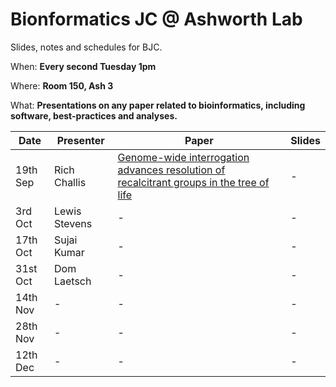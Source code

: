 # Bionformatics JC @ Ashworth Lab
Slides, notes and schedules for BJC.

When: **Every second Tuesday 1pm**

Where: **Room 150, Ash 3**

What: **Presentations on any paper related to bioinformatics, including software, best-practices and analyses.**


| Date | Presenter | Paper | Slides |
|------|-----------|-------|--------|
| 19th Sep | Rich Challis | [Genome-wide interrogation advances resolution of recalcitrant groups in the tree of life](dx.doi.org/10.1038/s41559-016-0020) | - |
| 3rd Oct | Lewis Stevens | - | - |
| 17th Oct | Sujai Kumar | - | - |
| 31st Oct | Dom Laetsch | - | - |
| 14th Nov | - | - | - |
| 28th Nov | - | - | - |
| 12th Dec | - | - | - |
